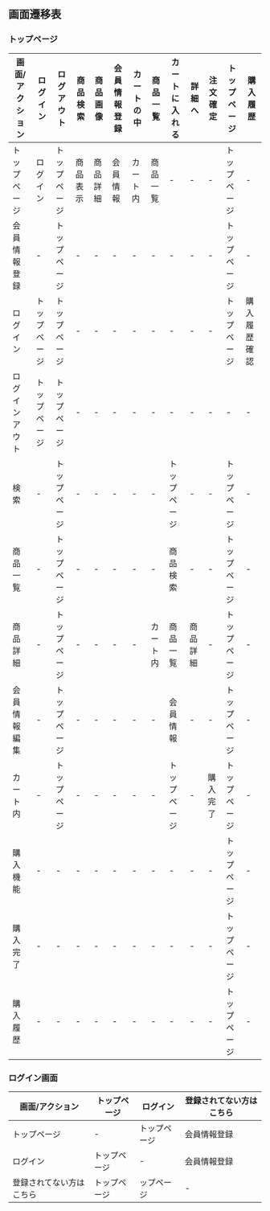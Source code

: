 ## 画面遷移表

### トップページ
|画面/アクション|ログイン|ログアウト|商品検索|商品画像|会員情報登録|カートの中|商品一覧|カートに入れる|詳細へ|注文確定|トップページ|購入履歴|
|-----------------|-------|---------|-------|-------|-------|---------|-------|------------|------|------|-----------|-|
|トップページ|ログイン|トップページ|商品表示|商品詳細|会員情報|カート内|商品一覧|-|-|-|トップページ|-|
|会員情報登録|-|トップページ|-|-|-|-|-|-|-|-|トップページ|-|
|ログイン|トップページ|トップページ|-|-|-|-|-|-|-|-|トップページ|購入履歴確認|
|ログインアウト|トップページ|トップページ|-|-|-|-|-|-|-|-|-|-|トップページ|-|
|検索|-|トップページ|-|-|-|-|-|トップページ|-|-|トップページ|-|
|商品一覧|-|トップページ|-|-|-|-|-|商品検索|-|-|トップページ|-|
|商品詳細|-|トップページ|-|-|-|-|カート内|商品一覧|商品詳細|-|トップページ|-|
|会員情報編集|-|トップページ|-|-|-|-|-|会員情報|-|-|トップページ|-|
|カート内|-|トップページ|-|-|-|-|-|トップページ|-|購入完了|トップページ|-|
|購入機能|-|-|-|-|-|-|-|-|-|-|トップページ|-|
|購入完了|-|-|-|-|-|-|-|-|-|-|トップページ|-|
|購入履歴|-|-|-|-|-|-|-|-|-|-|トップページ|-|

### ログイン画面
|画面/アクション|トップページ|ログイン|登録されてない方はこちら|
|-----------------|-------|------|-----|
|トップページ|-|トップページ|会員情報登録|
|ログイン|トップページ|-|会員情報登録|
|登録されてない方はこちら|トップページ|ップページ|-|
